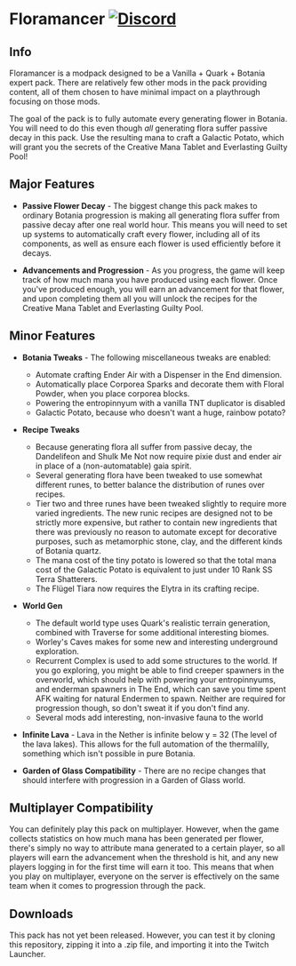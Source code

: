 # Floramancer [![Discord][discordImg]][discordLink]

## Info

Floramancer is a modpack designed to be a Vanilla + Quark + Botania expert pack. There are relatively few other mods 
in the pack providing content, all of them chosen to have minimal impact on a playthrough focusing on those mods.

The goal of the pack is to fully automate every generating flower in Botania. You will need to do this even though 
*all* generating flora suffer passive decay in this pack. Use the resulting mana to craft a Galactic Potato, which will 
grant you the secrets of the Creative Mana Tablet and Everlasting Guilty Pool!


## Major Features

- **Passive Flower Decay** - The biggest change this pack makes to ordinary Botania progression is making all generating
    flora suffer from passive decay after one real world hour. This means you will need to set up systems to 
    automatically craft every flower, including all of its components, as well as ensure each flower is used efficiently 
    before it decays.  

- **Advancements and Progression** - As you progress, the game will keep track of how much mana you have produced using
    each flower. Once you've produced enough, you will earn an advancement for that flower, and upon completing them all
    you will unlock the recipes for the Creative Mana Tablet and Everlasting Guilty Pool.

  
## Minor Features

- **Botania Tweaks** - The following miscellaneous tweaks are enabled:
    - Automate crafting Ender Air with a Dispenser in the End dimension.
    - Automatically place Corporea Sparks and decorate them with Floral Powder, when you place corporea blocks.
    - Powering the entropinnyum with a vanilla TNT duplicator is disabled
    - Galactic Potato, because who doesn't want a huge, rainbow potato?

- **Recipe Tweaks** 
	- Because generating flora all suffer from passive decay, the Dandelifeon and Shulk Me Not now require pixie dust
      and ender air in place of a (non-automatable) gaia spirit.
	- Several generating flora have been tweaked to use somewhat different runes, to better balance the distribution
	  of runes over recipes.
	- Tier two and three runes have been tweaked slightly to require more varied ingredients. The new runic recipes are
      designed not to be strictly more expensive, but rather to contain new ingredients that there was previously no
	  reason to automate except for decorative purposes, such as metamorphic stone, clay, and the different kinds of
	  Botania quartz.
	- The mana cost of the tiny potato is lowered so that the total mana cost of the Galactic Potato is equivalent to 
	  just under 10 Rank SS Terra Shatterers.
	- The Flügel Tiara now requires the Elytra in its crafting recipe.

- **World Gen** 
    - The default world type uses Quark's realistic terrain generation, combined with Traverse for some additional
      interesting biomes.
    - Worley's Caves makes for some new and interesting underground exploration.
    - Recurrent Complex is used to add some structures to the world. If you go exploring, you might be able to find
      creeper spawners in the overworld, which should help with powering your entropinnyums, and enderman spawners in
      The End, which can save you time spent AFK waiting for natural Endermen to spawn. Neither are required for
      progression though, so don't sweat it if you don't find any.
    - Several mods add interesting, non-invasive fauna to the world

- **Infinite Lava** - Lava in the Nether is infinite below y = 32 (The level of the lava lakes). This allows for the 
    full automation of the thermalilly, something which isn't possible in pure Botania.
    
- **Garden of Glass Compatibility** - There are no recipe changes that should interfere with progression in a Garden of
    Glass world.
    
    
## Multiplayer Compatibility

You can definitely play this pack on multiplayer. However, when the game collects statistics on how much mana has been
generated per flower, there's simply no way to attribute mana generated to a certain player, so all players will
earn the advancement when the threshold is hit, and any new players logging in for the first time will earn it too.
This means that when you play on multiplayer, everyone on the server is effectively on the same team when it comes to
progression through the pack.


## Downloads

This pack has not yet been released. However, you can test it by cloning this repository, zipping it into a .zip file,
and importing it into the Twitch Launcher. 
	
	
	
[discordImg]: https://img.shields.io/discord/329440410839678986.svg?logo=discord&logoWidth=18&colorB=7289DA

[discordLink]: https://discord.gg/9eGp9fV